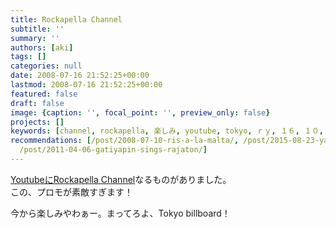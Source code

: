 ```yaml
---
title: Rockapella Channel
subtitle: ''
summary: ''
authors: [aki]
tags: []
categories: null
date: 2008-07-16 21:52:25+00:00
lastmod: 2008-07-16 21:52:25+00:00
featured: false
draft: false
image: {caption: '', focal_point: '', preview_only: false}
projects: []
keywords: [channel, rockapella, 楽しみ, youtube, tokyo, ｒｙ, １６, １０, 黒板, 鹿野]
recommendations: [/post/2008-07-10-ris-a-la-malta/, /post/2015-08-23-yapc-asia-tokyo-2015can-jia-sitekita-number-yapcasia/,
  /post/2011-04-06-gatiyapin-sings-rajaton/]
---
```

[YoutubeにRockapella Channel](http://jp.youtube.com/user/RockapellaDotCom)なるものがありました。  
この、プロモが素敵すぎます！  
  
今から楽しみやわぁー。まってろよ、Tokyo billboard！


